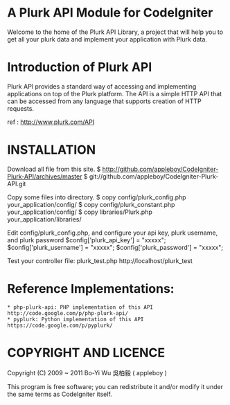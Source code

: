 A Plurk API Module for CodeIgniter
===============

Welcome to the home of the Plurk API Library, a project that will help you to get all your plurk data and implement your application with Plurk data.

Introduction of Plurk API
===============
Plurk API provides a standard way of accessing and implementing applications on top of the Plurk platform. The API is a simple HTTP API that can be accessed from any language that supports creation of HTTP requests.

ref : http://www.plurk.com/API

INSTALLATION
===============

Download all file from this site.
    $ http://github.com/appleboy/CodeIgniter-Plurk-API/archives/master
    $ git://github.com/appleboy/CodeIgniter-Plurk-API.git

Copy some files into directory.
    $ copy config/plurk_config.php your_application/config/
    $ copy config/plurk_constant.php your_application/config/
    $ copy libraries/Plurk.php your_application/libraries/

Edit config/plurk_config.php, and configure your api key, plurk username, and plurk password
    $config['plurk_api_key'] = "xxxxx";
    $config['plurk_username'] = "xxxxx";
    $config['plurk_password'] = "xxxxx";

Test your controller file: plurk_test.php
    http://localhost/plurk_test
      
Reference Implementations:
===============

    * php-plurk-api: PHP implementation of this API http://code.google.com/p/php-plurk-api/
    * pyplurk: Python implementation of this API https://code.google.com/p/pyplurk/ 

COPYRIGHT AND LICENCE
===============

Copyright (C) 2009 ~ 2011 Bo-Yi Wu 吳柏毅 ( appleboy )

This program is free software; you can redistribute it and/or modify it under the same terms as CodeIgniter itself.
